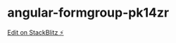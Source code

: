 # angular-formgroup-pk14zr

[Edit on StackBlitz ⚡️](https://stackblitz.com/edit/angular-formgroup-pk14zr)